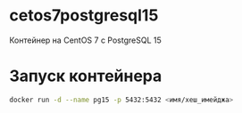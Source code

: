# cetos7postgresql15
Контейнер на CentOS 7 с PostgreSQL 15
# Запуск контейнера

```bash
docker run -d --name pg15 -p 5432:5432 <имя/хеш_имейджа>
```
